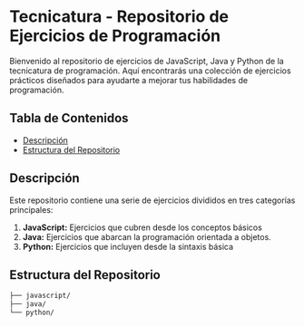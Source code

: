 # Tecnicatura - Repositorio de Ejercicios de Programación

Bienvenido al repositorio de ejercicios de JavaScript, Java y Python de la tecnicatura de programación. Aquí encontrarás una colección de ejercicios prácticos diseñados para ayudarte a mejorar tus habilidades de programación.

## Tabla de Contenidos

- [Descripción](#descripción)
- [Estructura del Repositorio](#estructura-del-repositorio)

## Descripción

Este repositorio contiene una serie de ejercicios divididos en tres categorías principales:

1. **JavaScript:** Ejercicios que cubren desde los conceptos básicos
2. **Java:** Ejercicios que abarcan la programación orientada a objetos.
3. **Python:** Ejercicios que incluyen desde la sintaxis básica

## Estructura del Repositorio

```markdown
├── javascript/
├── java/
└── python/
